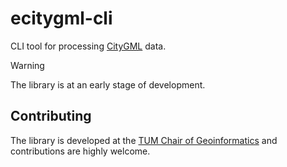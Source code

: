 # ecitygml-cli

CLI tool for processing [CityGML](https://www.ogc.org/standard/citygml/) data.

> [!WARNING]  
> The library is at an early stage of development.

## Contributing

The library is developed at the [TUM Chair of Geoinformatics](https://github.com/tum-gis) and contributions are highly welcome.
